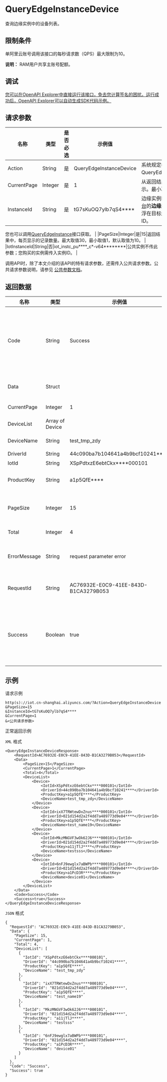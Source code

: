 # QueryEdgeInstanceDevice

查询边缘实例中的设备列表。

## 限制条件

单阿里云账号调用该接口的每秒请求数（QPS）最大限制为10。

**说明：** RAM用户共享主账号配额。

## 调试

[您可以在OpenAPI Explorer中直接运行该接口，免去您计算签名的困扰。运行成功后，OpenAPI Explorer可以自动生成SDK代码示例。](https://api.aliyun.com/#product=Iot&api=QueryEdgeInstanceDevice&type=RPC&version=2018-01-20)

## 请求参数

|名称|类型|是否必选|示例值|描述|
|--|--|----|---|--|
|Action|String|是|QueryEdgeInstanceDevice|系统规定参数。取值：QueryEdgeInstanceDevice。 |
|CurrentPage|Integer|是|1|从返回结果中的第几页开始显示。最小取值是1。 |
|InstanceId|String|是|tG7sKuOQ7ylb7qS4\*\*\*\*|边缘实例ID。在[边缘计算控制台](https://iot.console.aliyun.com/le/instance/list)的**边缘实例**页面中，鼠标悬浮在目标边缘实例名称上获取ID。

 您也可以调用[QueryEdgeInstance](~~135214~~)接口获取。 |
|PageSize|Integer|是|15|返回结果中，每页显示的记录数量。最大取值30，最小取值1，默认取值为10。 |
|IotInstanceId|String|否|iot\_instc\_pu\*\*\*\*\_c\*-v64\*\*\*\*\*\*\*\*|公共实例不传此参数；您购买的实例需传入实例ID。 |

调用API时，除了本文介绍的该API的特有请求参数，还需传入公共请求参数。公共请求参数说明，请参见 [公共参数文档](~~30561~~)。

## 返回数据

|名称|类型|示例值|描述|
|--|--|---|--|
|Code|String|Success|接口返回码。Success表示成功，其它表示错误码。详情请参见[错误码](~~135200~~)。 |
|Data|Struct| |调用成功时，返回的数据。 |
|CurrentPage|Integer|1|当前页码。 |
|DeviceList|Array of Device| |设备信息列表。 |
|DeviceName|String|test\_tmp\_zdy|设备名称。 |
|DriverId|String|44c090ba7b104641a4b9bcf10241\*\*\*\*|驱动ID。 |
|IotId|String|XSpPdtxzE6ebtCkx\*\*\*\*000101|设备ID。 |
|ProductKey|String|a1p5QfE\*\*\*\*|产品的唯一标识符。 |
|PageSize|Integer|15|返回结果中每页显示的设备数量。 |
|Total|Integer|4|设备数量。 |
|ErrorMessage|String|request parameter error|调用失败时，返回的出错信息。 |
|RequestId|String|AC76932E-E0C9-41EE-843D-B1CA3279B053|阿里云为该请求生成的唯一标识符。 |
|Success|Boolean|true|表示是否调用成功。true表示调用成功，false表示调用失败。 |

## 示例

请求示例

```
http(s)://iot.cn-shanghai.aliyuncs.com/?Action=QueryEdgeInstanceDevice
&PageSize=15
&InstanceId=tG7sKuOQ7ylb7qS4****
&CurrentPage=1
&<公共请求参数>
```

正常返回示例

`XML` 格式

```
<QueryEdgeInstanceDeviceResponse>
    <RequestId>AC76932E-E0C9-41EE-843D-B1CA3279B053</RequestId>
    <Data>
        <PageSize>15</PageSize>
        <CurrentPage>1</CurrentPage>
        <Total>4</Total>
        <DeviceList>
            <Device>
                <IotId>XSpPdtxzE6ebtCkx****000101</IotId>
                <DriverId>44c090ba7b104641a4b9bcf10241****</DriverId>
                <ProductKey>a1p5QfE****</ProductKey>
                <DeviceName>test_tmp_zdy</DeviceName>
            </Device>
            <Device>
                <IotId>ixX7TRWtewDxZnus****000101</IotId>
                <DriverId>021d154d2a2f4dd7a489773d9e04****</DriverId>
                <ProductKey>a1p5QfE****</ProductKey>
                <DeviceName>test_name19</DeviceName>
            </Device>
            <Device>
                <IotId>MkzMNGVF3wOk62J6****000101</IotId>
                <DriverId>021d154d2a2f4dd7a489773d9e04****</DriverId>
                <ProductKey>a11jTlJ****</ProductKey>
                <DeviceName>testsss</DeviceName>
            </Device>
            <Device>
                <IotId>6nFJ9ewglx7aBWPb****000101</IotId>
                <DriverId>021d154d2a2f4dd7a489773d9e04****</DriverId>
                <ProductKey>a1PcD3R****</ProductKey>
                <DeviceName>device01</DeviceName>
            </Device>
        </DeviceList>
    </Data>
    <Code>Success</Code>
    <Success>true</Success>
</QueryEdgeInstanceDeviceResponse>
```

`JSON` 格式

```
{
  "RequestId": "AC76932E-E0C9-41EE-843D-B1CA3279B053",
  "Data": {
    "PageSize": 15,
    "CurrentPage": 1,
    "Total": 4,
    "DeviceList": [
      {
        "IotId": "XSpPdtxzE6ebtCkx****000101",
        "DriverId": "44c090ba7b104641a4b9bcf10241****",
        "ProductKey": "a1p5QfE****",
        "DeviceName": "test_tmp_zdy"
      },
      {
        "IotId": "ixX7TRWtewDxZnus****000101",
        "DriverId": "021d154d2a2f4dd7a489773d9e04****",
        "ProductKey": "a1p5QfE****",
        "DeviceName": "test_name19"
      },
      {
        "IotId": "MkzMNGVF3wOk62J6****000101",
        "DriverId": "021d154d2a2f4dd7a489773d9e04****",
        "ProductKey": "a11jTlJ****",
        "DeviceName": "testsss"
      },
      {
        "IotId": "6nFJ9ewglx7aBWPb****000101",
        "DriverId": "021d154d2a2f4dd7a489773d9e04****",
        "ProductKey": "a1PcD3R****",
        "DeviceName": "device01"
      }
    ]
  },
  "Code": "Success",
  "Success": true
}
```

